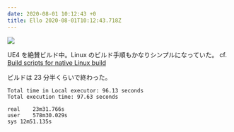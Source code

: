 ```yaml
---
date: 2020-08-01 10:12:43 +0
title: Ello 2020-08-01T10:12:43.718Z
---
```

![](https://assets1.ello.co/uploads/asset/attachment/11688592/ello-optimized-ad608754.jpg)

UE4 を絶賛ビルド中。Linux のビルド手順もかなりシンプルになっていた。
cf. [Build scripts for native Linux build](https://github.com/EpicGames/UnrealEngine/blob/release/Engine/Build/BatchFiles/Linux/README.md)

ビルドは 23 分半くらいで終わった。

```
Total time in Local executor: 96.13 seconds
Total execution time: 97.63 seconds

real	23m31.766s
user	578m30.029s
sys	12m51.135s
```



